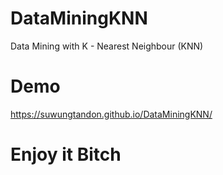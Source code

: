 # DataMiningKNN
Data Mining with K - Nearest Neighbour (KNN)

# Demo
https://suwungtandon.github.io/DataMiningKNN/

# Enjoy it Bitch
